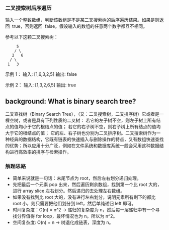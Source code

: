 ### 二叉搜索树后序遍历

输入一个整数数组，判断该数组是不是某二叉搜索树的后序遍历结果。如果是则返回  true，否则返回  false。假设输入的数组的任意两个数字都互不相同。

参考以下这颗二叉搜索树：

```
     5
    / \
   2   6
  / \
 1   3
```

示例 1：
输入: [1,6,3,2,5]
输出: false

示例 2：
输入: [1,3,2,6,5]
输出: true

## background: What is binary search tree?

二叉查找树（Binary Search Tree），（又：二叉搜索树，二叉排序树）它或者是一棵空树，或者是具有下列性质的二叉树： 若它的左子树不空，则左子树上所有结点的值均小于它的根结点的值； 若它的右子树不空，则右子树上所有结点的值均大于它的根结点的值； 它的左、右子树也分别为二叉排序树。二叉搜索树作为一种经典的数据结构，它既有链表的快速插入与删除操作的特点，又有数组快速查找的优势；所以应用十分广泛，例如在文件系统和数据库系统一般会采用这种数据结构进行高效率的排序与检索操作。

### 解题思路

- 简单来说就是一句话：末尾节点为 root，然后左右划分递归处理。
- 先把最后一个元素 pop 出来，然后遍历剩余数组，找到第一个比 root 大的，进行 array slice 左右划分。然后递归的去处理左右数组。
- 如果没有找到比 root 大的，没有进行左右划分，说明元素所有剩下的都比 root 小，则只需要把他们划分到 left，然后单纯递归 left 即可。
- 时间复杂度：O(n) = n^2 -> 递归的复杂度为 n，然后每一层递归中有一个寻找分界值得 for loop，最坏情况也为 n。所以为 n^2。
- 空间复杂度: O(n) = n -> 树退化成链表，深度为 n。
